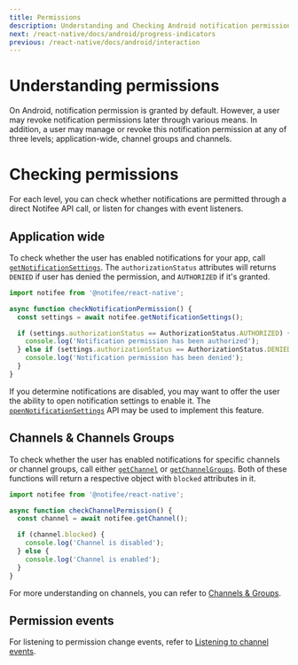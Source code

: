 ```yaml
---
title: Permissions
description: Understanding and Checking Android notification permissions
next: /react-native/docs/android/progress-indicators
previous: /react-native/docs/android/interaction
---
```


# Understanding permissions

On Android, notification permission is granted by default. However, a user may revoke notification permissions later through various means. In addition, a user may manage or revoke this notification permission at any of three levels; application-wide, channel groups and channels. 

# Checking permissions

For each level, you can check whether notifications are permitted through a direct Notifee API call, or listen for changes with event listeners.

## Application wide

To check whether the user has enabled notifications for your app, call [`getNotificationSettings`](/reference/getnotificationsettings). The `authorizationStatus` attributes will returns `DENIED` if user has denied the permission, and `AUTHORIZED` if it's granted.


```js
import notifee from '@notifee/react-native';

async function checkNotificationPermission() {
  const settings = await notifee.getNotificationSettings();

  if (settings.authorizationStatus == AuthorizationStatus.AUTHORIZED) {
    console.log('Notification permission has been authorized');
  } else if (settings.authorizationStatus == AuthorizationStatus.DENIED) {
    console.log('Notification permission has been denied');
  }
}
```

If you determine notifications are disabled, you may want to offer the user the ability to open notification settings to enable it. The [`openNotificationSettings`](/reference/opennotificationsettings) API may be used to implement this feature.

## Channels & Channels Groups

To check whether the user has enabled notifications for specific channels or channel groups, call either [`getChannel`](/reference/getchannel) or [`getChannelGroups`](/reference/getchannelgroups). Both of these functions will return a respective object with `blocked` attributes in it.

```js
import notifee from '@notifee/react-native';

async function checkChannelPermission() {
  const channel = await notifee.getChannel();

  if (channel.blocked) {
    console.log('Channel is disabled');
  } else {
    console.log('Channel is enabled');
  }
}
```

For more understanding on channels, you can refer to [Channels & Groups](react-native/docs/android/channels).

## Permission events

For listening to permission change events, refer to [Listening to channel events](react-native/docs/android/channels#listening-to-channel-events).